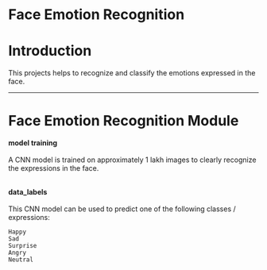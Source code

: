 
# Face Emotion Recognition 


# Introduction 

This projects helps to recognize and classify the emotions expressed in the face. 

--- 


# Face Emotion Recognition Module

**model training** <br><br>
A CNN model is trained on approximately 1 lakh images to clearly recognize the expressions in the face. <br><br> 

**data_labels** <br><br>
This CNN model can be used to predict one of the following classes / expressions:
``` 
Happy 
Sad 
Surprise 
Angry 
Neutral 
``` 
 






